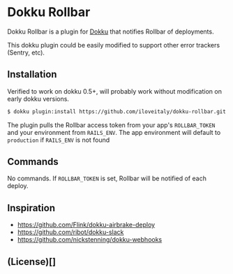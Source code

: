 # Dokku Rollbar

Dokku Rollbar is a plugin for [Dokku](https://github.com/progrium/dokku) that notifies Rollbar of deployments.

This dokku plugin could be easily modified to support other error trackers (Sentry, etc).

## Installation

Verified to work on dokku 0.5+, will probably work without modification on early dokku versions.
```sh
$ dokku plugin:install https://github.com/iloveitaly/dokku-rollbar.git
```

The plugin pulls the Rollbar access token from your app's `ROLLBAR_TOKEN` and
your environment from `RAILS_ENV`. The app environment will default to `production`
if `RAILS_ENV` is not found

## Commands

No commands. If `ROLLBAR_TOKEN` is set, Rollbar will be notified of each deploy.

## Inspiration

* https://github.com/Flink/dokku-airbrake-deploy
* https://github.com/ribot/dokku-slack
* https://github.com/nickstenning/dokku-webhooks

## (License)[]

